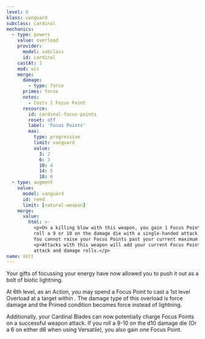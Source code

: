 ```yaml
---
level: 6
klass: vanguard
subclass: cardinal
mechanics:
  - type: powers
    value: overload
    provider:
      model: subclass
      id: cardinal
    castAt: 1
    mod: wis
    merge:
      damage:
        - type: force
      primes: force
      notes:
        - Costs 1 Focus Point
      resource:
        id: cardinal-focus-points
        reset: off
        label: 'Focus Points'
        max:
          type: progressive
          limit: vanguard
          value:
            3: 2
            6: 3
            10: 4
            14: 5
            18: 6
  - type: augment
    value:
      model: vanguard
      id: rend
      limit: [natural-weapon]
    merge:
      value:
        html: >-
          <p>On a killing blow with this weapon, you gain 1 Focus Point. You also gain 1 Focus Point when you
          roll a 9 or 10 on the damage die with a single-handed attack or a 6 on either damage die with a two-handed attack.
          You cannot raise your Focus Points past your current maximum with this weapon.</p>
          <p>Attacks with this weapon will add your current Focus Points to this melee weapon's
          attack and damage rolls.</p>
name: Volt
---
```

Your gifts of focussing your energy have now allowed you to push it out as a bolt of biotic lightning.

At 6th level, as an Action, you may spend a Focus Point to cast a 1st level Overload at a target within <me-distance length="30" />.
The damage type of this overload is force damage and the Primed condition becomes force instead of lightning.

Additionally, your Cardinal Blades can now potentially charge Focus Points on a successful weapon attack. If you roll
a 9-10 on the d10 damage die (Or a 6 on either d6 when using Versatile), you also gain one Focus Point.
